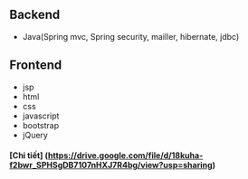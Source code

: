 ## Backend
- Java(Spring mvc, Spring security, mailler, hibernate, jdbc)

## Frontend
- jsp
- html
- css
- javascript
- bootstrap
- jQuery

#### [Chi tiết] (https://drive.google.com/file/d/18kuha-f2bwr_SPHSgDB7107nHXJ7R4bg/view?usp=sharing)
